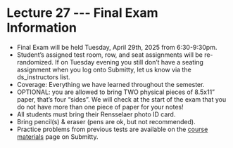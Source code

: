 # Lecture 27 --- Final Exam Information

- Final Exam will be held Tuesday, April 29th, 2025 from 6:30-9:30pm.
- Student’s assigned test room, row, and seat assignments will be re-randomized. If on Tuesday evening you still don’t have a seating assignment when you log onto Submitty, let us know via the ds_instructors list.
- Coverage: Everything we have learned throughout the semester. 
- OPTIONAL: you are allowed to bring TWO physical pieces of 8.5x11” paper, that’s four “sides”. We will check at the start of the exam that you do not have more than one piece of paper for your notes!
- All students must bring their Rensselaer photo ID card.
- Bring pencil(s) & eraser (pens are ok, but not recommended).
- Practice problems from previous tests are available on the [course materials](https://submitty.cs.rpi.edu/courses/s25/csci1200/course_materials) page on Submitty.
